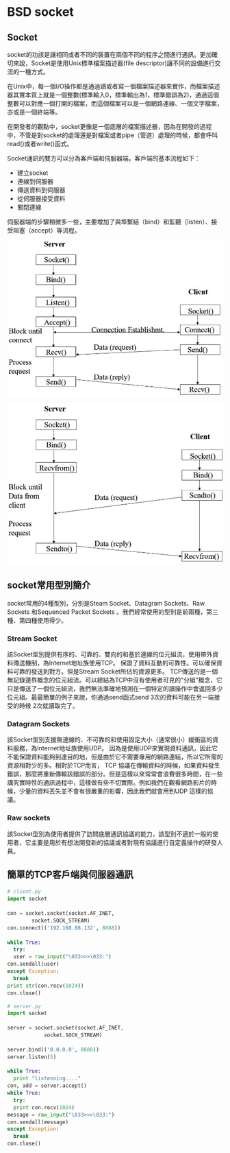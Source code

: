 # BSD socket

## Socket

socket的功該是讓相同或者不同的裝置在兩個不同的程序之間進行通訊。更加確切來說，Socket是使用Unix標準檔案描述器\(file descriptor\)讓不同的設備進行交流的一種方式。

在Unix中，每一個I/O操作都是通過讀或者寫一個檔案描述器來實作，而檔案描述器其實本質上就是一個整數\(標準輸入0，標準輸出為1，標準錯誤為2\)，通過這個整數可以對應一個打開的檔案，而這個檔案可以是一個網路連線、一個文字檔案，亦或是一個終端等。


在開發者的觀點中，socket更像是一個底層的檔案描述器，因為在開發的過程中，不管是對socket的處理還是對檔案或者pipe（管道）處理的時候，都會呼叫read\(\)或者write\(\)函式。


Socket通訊的雙方可以分為客戶端和伺服器端，客戶端的基本流程如下：

* 建立socket
* 連線到伺服器
* 傳送資料到伺服器
* 從伺服器接受資料
* 關閉連線

伺服器端的步驟稍微多一些，主要增加了與埠繫結（bind）和監聽（listen）、接受阻塞（accept）等流程。

![TCP&#x4E92;&#x52D5;&#x6D41;&#x7A0B;](../.gitbook/assets/tcp_socket.jpg)

![UDP&#x4E92;&#x52D5;&#x6D41;&#x7A0B;](../.gitbook/assets/udp_socket.jpg)

## socket常用型別簡介

socket常用的4種型別，分別是Steam Socket、Datagram Sockets、Raw Sockets 和Sequenced Packet Sockets 。我們經常使用的型別是前兩種，第三種、第四種使用得少。

### Stream Socket

該Socket型別提供有序的、可靠的、雙向的和基於連線的位元組流，使用帶外資料傳送機制，為Internet地址族使用TCP。 保證了資料互動的可靠性。可以確保資料可靠的發送到對方。但是Stream Socket所佔的資源更多。 TCP傳送的是一個無記錄邊界概念的位元組流。可以總結為TCP中沒有使用者可見的"分組"概念，它只是傳送了一個位元組流，我們無法準確地預測在一個特定的讀操作中會返回多少位元組。最最簡單的例子來說，你通過send函式send 3次的資料可能在另一端接受的時候 2次就讀取完了。

### Datagram Sockets

該Socket型別支援無連線的、不可靠的和使用固定大小（通常很小）緩衝區的資料服務，為Internet地址族使用UDP。 因為是使用UDP來實現資料通訊，因此它不能保證資料能夠到達目的地，但是由於它不需要專用的網路連結，所以它所需的資源相對少的多。相對於TCP而言， TCP 協議在傳輸資料的時候，如果資料發生錯誤，那麼將重新傳輸該錯誤的部分。但是這樣以來常常會浪費很多時間，在一些講究實時性的通訊過程中，這樣做有些不切實際。例如我們在觀看網路影片的時候，少量的資料丟失並不會有很嚴重的影響，因此我們就會用到UDP 這樣的協議。

### Raw sockets

該Socket型別為使用者提供了訪問底層通訊協議的能力，該型別不適於一般的使用者，它主要是用於有想法開發新的協議或者對現有協議進行自定義操作的研發人員。

## 簡單的TCP客戶端與伺服器通訊

```python
# client.py
import socket

con = socket.socket(socket.AF_INET, 
        socket.SOCK_STREAM)
con.connect(('192.168.88.132', 8888))

while True:
  try:
  user = raw_input("\033>>>\033:")
con.sendall(user)
except Exception:
  break
print str(con.recv(1024))
con.close()
```

```python
# server.py
import socket

server = socket.socket(socket.AF_INET, 
            socket.SOCK_STREAM)

server.bind(('0.0.0.0', 8888))
server.listen(5)

while True:
  print "listenning...."
con, add = server.accept()
while True:
  try:
  print con.recv(1024)
message = raw_input("\033>>>\033:")
con.sendall(message)
except Exception:
  break
con.close()
```



